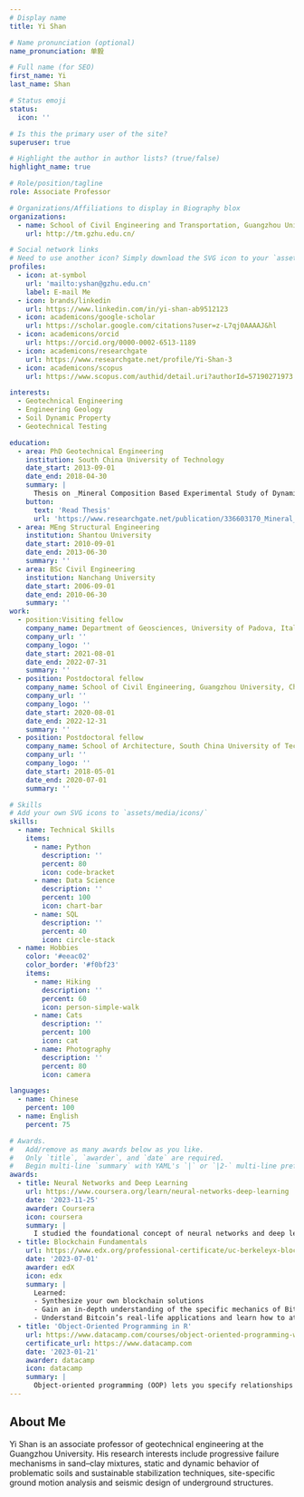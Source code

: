 ```yaml
---
# Display name
title: Yi Shan

# Name pronunciation (optional)
name_pronunciation: 单毅

# Full name (for SEO)
first_name: Yi
last_name: Shan

# Status emoji
status:
  icon: ''

# Is this the primary user of the site?
superuser: true

# Highlight the author in author lists? (true/false)
highlight_name: true

# Role/position/tagline
role: Associate Professor

# Organizations/Affiliations to display in Biography blox
organizations:
  - name: School of Civil Engineering and Transportation, Guangzhou University
    url: http://tm.gzhu.edu.cn/

# Social network links
# Need to use another icon? Simply download the SVG icon to your `assets/media/icons/` folder.
profiles:
  - icon: at-symbol
    url: 'mailto:yshan@gzhu.edu.cn'
    label: E-mail Me
  - icon: brands/linkedin
    url: https://www.linkedin.com/in/yi-shan-ab9512123
  - icon: academicons/google-scholar
    url: https://scholar.google.com/citations?user=z-L7qj0AAAAJ&hl
  - icon: academicons/orcid
    url: https://orcid.org/0000-0002-6513-1189
  - icon: academicons/researchgate
    url: https://www.researchgate.net/profile/Yi-Shan-3
  - icon: academicons/scopus
    url: https://www.scopus.com/authid/detail.uri?authorId=57190271973

interests:
  - Geotechnical Engineering
  - Engineering Geology
  - Soil Dynamic Property
  - Geotechnical Testing

education:
  - area: PhD Geotechnical Engineering
    institution: South China University of Technology
    date_start: 2013-09-01
    date_end: 2018-04-30
    summary: |
      Thesis on _Mineral Composition Based Experimental Study of Dynamic Behaviors of Quaternary Marine Fine-grained Soil in the Typical Estuary Deltas of Guangdong_. Supervised by [Prof Haihong Mo](https://www2.scut.edu.cn/jtxy/2012/1207/c1889a37029/page.htm). 
    button:
      text: 'Read Thesis'
      url: 'https://www.researchgate.net/publication/336603170_Mineral_Composition_Based_Experimental_Study_of_Dynamic_Behaviors_of_Quaternary_Marine_Fine-grained_Soil_in_the_Typical_Estuary_Deltas_of_Guangdong?_sg%5B0%5D=A5UIx9B6nTA9zz49fh69yG8WVJQMqddGabIoXyStUlfg9mkY8MBkIKD3BtF23069Rea319-I25lFM4rxLQtfyN27HfXgdiHaDU4Zo_Z9.PafG_TXlVAxLua74OII0IzK1ZvnWTx6HByekBfh5VHJkMmdeadi9IDbQjF38sV3iqjUeaVDEnID2hIkvdMcy8g&_tp=eyJjb250ZXh0Ijp7ImZpcnN0UGFnZSI6InByb2ZpbGUiLCJwYWdlIjoicHJvZmlsZSIsInBvc2l0aW9uIjoicGFnZUNvbnRlbnQifX0'
  - area: MEng Structural Engineering
    institution: Shantou University
    date_start: 2010-09-01
    date_end: 2013-06-30
    summary: ''
  - area: BSc Civil Engineering
    institution: Nanchang University
    date_start: 2006-09-01
    date_end: 2010-06-30
    summary: ''
work:
  - position:Visiting fellow
    company_name: Department of Geosciences, University of Padova, Italy
    company_url: ''
    company_logo: ''
    date_start: 2021-08-01
    date_end: 2022-07-31
    summary: ''
  - position: Postdoctoral fellow
    company_name: School of Civil Engineering, Guangzhou University, China
    company_url: ''
    company_logo: ''
    date_start: 2020-08-01
    date_end: 2022-12-31
    summary: ''
  - position: Postdoctoral fellow
    company_name: School of Architecture, South China University of Technology, China
    company_url: ''
    company_logo: ''
    date_start: 2018-05-01
    date_end: 2020-07-01
    summary: ''

# Skills
# Add your own SVG icons to `assets/media/icons/`
skills:
  - name: Technical Skills
    items:
      - name: Python
        description: ''
        percent: 80
        icon: code-bracket
      - name: Data Science
        description: ''
        percent: 100
        icon: chart-bar
      - name: SQL
        description: ''
        percent: 40
        icon: circle-stack
  - name: Hobbies
    color: '#eeac02'
    color_border: '#f0bf23'
    items:
      - name: Hiking
        description: ''
        percent: 60
        icon: person-simple-walk
      - name: Cats
        description: ''
        percent: 100
        icon: cat
      - name: Photography
        description: ''
        percent: 80
        icon: camera

languages:
  - name: Chinese
    percent: 100
  - name: English
    percent: 75

# Awards.
#   Add/remove as many awards below as you like.
#   Only `title`, `awarder`, and `date` are required.
#   Begin multi-line `summary` with YAML's `|` or `|2-` multi-line prefix and indent 2 spaces below.
awards:
  - title: Neural Networks and Deep Learning
    url: https://www.coursera.org/learn/neural-networks-deep-learning
    date: '2023-11-25'
    awarder: Coursera
    icon: coursera
    summary: |
      I studied the foundational concept of neural networks and deep learning. By the end, I was familiar with the significant technological trends driving the rise of deep learning; build, train, and apply fully connected deep neural networks; implement efficient (vectorized) neural networks; identify key parameters in a neural network’s architecture; and apply deep learning to your own applications.
  - title: Blockchain Fundamentals
    url: https://www.edx.org/professional-certificate/uc-berkeleyx-blockchain-fundamentals
    date: '2023-07-01'
    awarder: edX
    icon: edx
    summary: |
      Learned:
      - Synthesize your own blockchain solutions
      - Gain an in-depth understanding of the specific mechanics of Bitcoin
      - Understand Bitcoin’s real-life applications and learn how to attack and destroy Bitcoin, Ethereum, smart contracts and Dapps, and alternatives to Bitcoin’s Proof-of-Work consensus algorithm
  - title: 'Object-Oriented Programming in R'
    url: https://www.datacamp.com/courses/object-oriented-programming-with-s3-and-r6-in-r
    certificate_url: https://www.datacamp.com
    date: '2023-01-21'
    awarder: datacamp
    icon: datacamp
    summary: |
      Object-oriented programming (OOP) lets you specify relationships between functions and the objects that they can act on, helping you manage complexity in your code. This is an intermediate level course, providing an introduction to OOP, using the S3 and R6 systems. S3 is a great day-to-day R programming tool that simplifies some of the functions that you write. R6 is especially useful for industry-specific analyses, working with web APIs, and building GUIs.
---
```


## About Me

Yi Shan is an associate professor of geotechnical engineering at the Guangzhou University. His research interests include progressive failure mechanisms in sand–clay mixtures, static and dynamic behavior of problematic soils and sustainable stabilization techniques, site-specific ground motion analysis and seismic design of underground structures.
